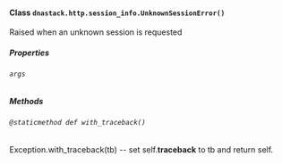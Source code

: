 #### Class `dnastack.http.session_info.UnknownSessionError()`
Raised when an unknown session is requested 
##### Properties
###### `args`

##### Methods
###### `@staticmethod def with_traceback()`
Exception.with_traceback(tb) --
set self.__traceback__ to tb and return self.